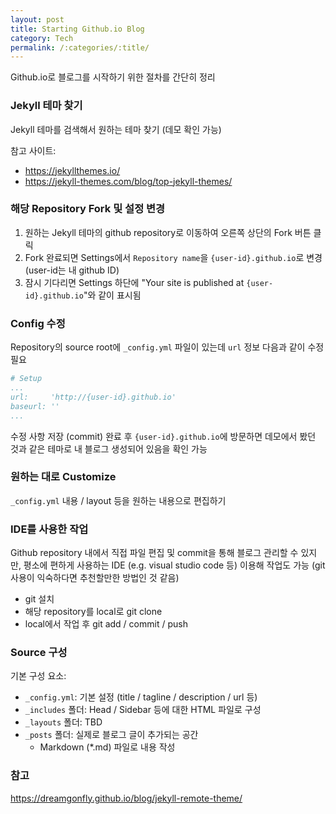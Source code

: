 ```yaml
---
layout: post
title: Starting Github.io Blog
category: Tech
permalink: /:categories/:title/
---
```


Github.io로 블로그를 시작하기 위한 절차를 간단히 정리

### Jekyll 테마 찾기
Jekyll 테마를 검색해서 원하는 테마 찾기 (데모 확인 가능)

참고 사이트:
- https://jekyllthemes.io/
- https://jekyll-themes.com/blog/top-jekyll-themes/

### 해당 Repository Fork 및 설정 변경
1. 원하는 Jekyll 테마의 github repository로 이동하여 오른쪽 상단의 Fork 버튼 클릭
2. Fork 완료되면 Settings에서 `Repository name`을 `{user-id}.github.io`로 변경 (user-id는 내 github ID)
3. 잠시 기다리면 Settings 하단에 "Your site is published at `{user-id}.github.io`"와 같이 표시됨

### Config 수정
Repository의 source root에 `_config.yml` 파일이 있는데 `url` 정보 다음과 같이 수정 필요
```yaml
# Setup
...
url:     'http://{user-id}.github.io'
baseurl: ''
...
```
수정 사항 저장 (commit) 완료 후 `{user-id}.github.io`에 방문하면 데모에서 봤던 것과 같은 테마로 내 블로그 생성되어 있음을 확인 가능

### 원하는 대로 Customize
`_config.yml` 내용 / layout 등을 원하는 내용으로 편집하기

### IDE를 사용한 작업
Github repository 내에서 직접 파일 편집 및 commit을 통해 블로그 관리할 수 있지만, 평소에 편하게 사용하는 IDE (e.g. visual studio code 등) 이용해 작업도 가능 (git 사용이 익숙하다면 추천할만한 방법인 것 같음)
- git 설치
- 해당 repository를 local로 git clone
- local에서 작업 후 git add / commit / push

### Source 구성
기본 구성 요소: 
- `_config.yml`: 기본 설정 (title / tagline / description / url 등)
- `_includes` 폴더: Head / Sidebar 등에 대한 HTML 파일로 구성
- `_layouts` 폴더: TBD
- `_posts` 폴더: 실제로 블로그 글이 추가되는 공간
  - Markdown (*.md) 파일로 내용 작성


### 참고
https://dreamgonfly.github.io/blog/jekyll-remote-theme/